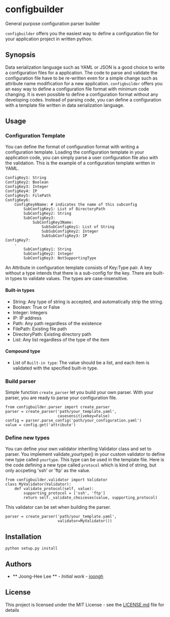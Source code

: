 # configbuilder
General purpose configuration parser builder

```configbuilder``` offers you the easiest way to define a configuration file for your
application project in written python.
 
## Synopsis
Data serialization language such as YAML or JSON is a good choice to write a
configuration files for a application. 
The code to parse and validate the configuration file have to be re-written 
even for a simple change such as attribute name modification for a new application. 
```configbuilder``` offers you an easy way to define a configuration file format with
minimum code changing. It is even possible to define a configuration format without
any developing codes. Instead of parsing code, you can define a configuration with
a template file written in data serialization language.  

## Usage
### Configuration Template
You can define the format of configuration format with writing a configuration template.
Loading the configuration template in your application code, you can simply parse a
user configuration file also with the validation.
This is the example of a configuration template written in YAML.

    ConfigKey1: String
    ConfigKey2: Boolean
    ConfigKey3: Integer
    ConfigKey4: IP
    ConfigKey5: FilePath
    ConfigKey6:
        ConfigKey6Name: # indicates the name of this subconfig
            SubConfigKey1: List of DirectoryPath 
            SubConfigKey2: String
            SubConfigKey3:
                SubConfigKey3Name:
                    SubSubConfigKey1: List of String
                    SubSubConfigKey2: Integer
                    SubSubConfigKey3: IP
    ConfigKey7:
        -   
            SubConfigKey1: String
            SubConfigKey2: Integer
            SubConfigKey3: NotSupportingType

An Attribute in configuration template consists of Key:Type pair. A key without a type 
intends that there is a sub-config for the key.
There are built-in types to validate values. The types are case-insensitive.

#### Built-in types
* String: Any type of string is accepted, and automatically strip the string.
* Boolean: True or False
* Integer: Integers
* IP: IP address
* Path: Any path regardless of the existence
* FilePath: Existing file path
* DirectoryPath: Existing directory path
* List: Any list regardless of the type of the item

#### Compound type
* List of ```Built-in type```: The value should be a list, and each item is 
validated with the specified built-in type.

### Build parser
Simple function ```create_parser``` let you build your own parser. With your parser,
you are ready to parse your configuration file.

    from configbuilder.parser import create_parser
    parser = create_parser('path/your_template.yaml',
                           casesensitivekey=False)
    config = parser.parse_config('path/your_configuration.yaml')
    value = config.get('attribute')
    
### Define new types
You can define your own validator inheriting Validator class and set to parser.
You implement validate_yourtype() in your custom validator to define new type called
```yourtype```. This type can be used in the template file.
Here is the code defining a new type called ```protocol``` which is kind of string,
but only accpeting 'ssh' or 'ftp' as the value.

    from configbuilder.validator import Validator
    class MyValidator(Validator):
        def validate_protocol(self, value):
            supporting_protocol = ['ssh', 'ftp'] 
            return self._validate_choiceses(value, supporting_protocol)
            
This validator can be set when building the parser.

    parser = create_parser('path/your_template.yaml',
                           validator=MyValidator())

## Installation

    python setup.py install

## Authors
* ** Joong-Hee Lee ** - *Initial work* - [joongh](https://github.com/joongh)
    
## License
This project is licensed under the MIT License - see the [LICENSE.md](LICENSE.md) file for details

